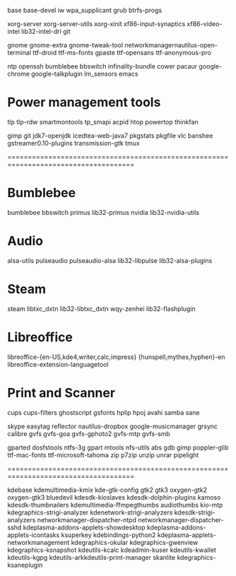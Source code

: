 base base-devel iw wpa_supplicant grub btrfs-progs

xorg-server xorg-server-utils xorg-xinit xf86-input-synaptics xf86-video-intel lib32-intel-dri git

gnome gnome-extra gnome-tweak-tool networkmanagernautilus-open-terminal ttf-droid ttf-ms-fonts gpaste ttf-opensans ttf-anonymous-pro

ntp openssh bumblebee bbswitch infinality-bundle cower pacaur google-chrome google-talkplugin lm_sensors emacs 

# Power management tools
tlp tlp-rdw smartmontools tp_smapi acpid htop powertop thinkfan

gimp git jdk7-openjdk icedtea-web-java7 pkgstats pkgfile vlc banshee gstreamer0.10-plugins transmission-gtk tmux

=====================================================================================



# Bumblebee
bumblebee bbswitch primus lib32-primus nvidia lib32-nvidia-utils

# Audio
alsa-utils pulseaudio pulseaudio-alsa lib32-libpulse lib32-alsa-plugins

# Steam
steam libtxc_dxtn lib32-libtxc_dxtn wqy-zenhei lib32-flashplugin

# Libreoffice
libreoffice-{en-US,kde4,writer,calc,impress} {hunspell,mythes,hyphen}-en libreoffice-extension-languagetool

# Print and Scanner
cups cups-filters ghostscript gsfonts hplip hpoj avahi samba sane 

skype easytag reflector nautilus-dropbox google-musicmanager grsync calibre gvfs gvfs-goa gvfs-gphoto2 gvfs-mtp gvfs-smb

gparted dosfstools ntfs-3g gpart mtools nfs-utils abs gdb gimp poppler-glib ttf-mac-fonts ttf-microsoft-tahoma zip p7zip unzip unrar pipelight


=====================================================================================

kdebase kdemultimedia-kmix kde-gtk-config gtk2 gtk3 oxygen-gtk2 oxygen-gtk3 bluedevil kdesdk-kioslaves kdesdk-dolphin-plugins kamoso kdesdk-thumbnailers kdemultimedia-ffmpegthumbs audiothumbs kio-mtp kdegraphics-strigi-analyzer kdenetwork-strigi-analyzers kdesdk-strigi-analyzers networkmanager-dispatcher-ntpd networkmanager-dispatcher-sshd kdeplasma-addons-applets-showdesktop kdeplasma-addons-applets-icontasks ksuperkey kdebindings-python2 kdeplasma-applets-networkmanagement kdegraphics-okular kdegraphics-gwenview kdegraphics-ksnapshot kdeutils-kcalc kdeadmin-kuser kdeutils-kwallet kdeutils-kgpg kdeutils-arkkdeutils-print-manager skanlite kdegraphics-ksaneplugin